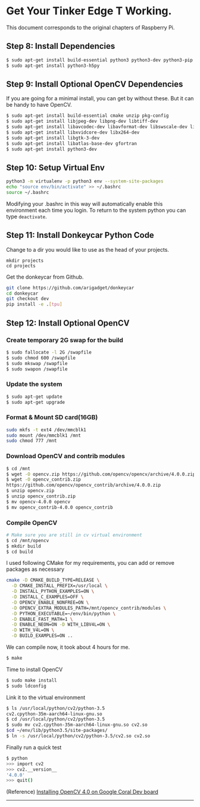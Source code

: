 # Get Your Tinker Edge T Working.

This document corresponds to the original chapters of Raspberry Pi.

## Step 8: Install Dependencies

```bash
$ sudo apt-get install build-essential python3 python3-dev python3-pip python3-virtualenv python3-numpy python3-pandas i2c-tools avahi-utils joystick libopenjp2-7-dev libtiff5-dev gfortran libatlas-base-dev libopenblas-dev libhdf5-serial-dev git
$ sudo apt-get install python3-h5py
```

## Step 9: Install Optional OpenCV Dependencies

If you are going for a minimal install, you can get by without these. But it can be handy to have OpenCV.

```bash
$ sudo apt-get install build-essential cmake unzip pkg-config 
$ sudo apt-get install libjpeg-dev libpng-dev libtiff-dev 
$ sudo apt-get install libavcodec-dev libavformat-dev libswscale-dev libv4l-dev
$ sudo apt-get install libxvidcore-dev libx264-dev 
$ sudo apt-get install libgtk-3-dev 
$ sudo apt-get install libatlas-base-dev gfortran 
$ sudo apt-get install python3-dev
```

##  Step 10: Setup Virtual Env

```bash
python3 -m virtualenv -p python3 env --system-site-packages
echo "source env/bin/activate" >> ~/.bashrc
source ~/.bashrc
```
Modifying your .bashrc in this way will automatically enable this environment each time you login. To return to the system python you can type `deactivate`.

##  Step 11: Install Donkeycar Python Code

Change to a dir you would like to use as the head of your projects.

```
mkdir projects
cd projects
```

Get the donkeycar from Github.

```bash
git clone https://github.com/arigadget/donkeycar
cd donkeycar
git checkout dev
pip install -e .[tpu]
```

##  Step 12: Install Optional OpenCV

### Create temporary 2G swap for the build
```bash
$ sudo fallocate -l 2G /swapfile 
$ sudo chmod 600 /swapfile 
$ sudo mkswap /swapfile 
$ sudo swapon /swapfile
```
### Update the system
```bash
$ sudo apt-get update
$ sudo apt-get upgrade
```
### Format & Mount SD card(16GB)
```bash
sudo mkfs -t ext4 /dev/mmcblk1
sudo mount /dev/mmcblk1 /mnt
sudo chmod 777 /mnt
```
### Download OpenCV and contrib modules
```bash
$ cd /mnt
$ wget -O opencv.zip https://github.com/opencv/opencv/archive/4.0.0.zip
$ wget -O opencv_contrib.zip
https://github.com/opencv/opencv_contrib/archive/4.0.0.zip
$ unzip opencv.zip
$ unzip opencv_contrib.zip
$ mv opencv-4.0.0 opencv
$ mv opencv_contrib-4.0.0 opencv_contrib
```
### Compile OpenCV
```bash
# Make sure you are still in cv virtual environment 
$ cd /mnt/opencv 
$ mkdir build 
$ cd build
```
I used following CMake for my requirements, you can add or remove packages as necessary
```bash
cmake -D CMAKE_BUILD_TYPE=RELEASE \
  -D CMAKE_INSTALL_PREFIX=/usr/local \
  -D INSTALL_PYTHON_EXAMPLES=ON \
  -D INSTALL_C_EXAMPLES=OFF \
  -D OPENCV_ENABLE_NONFREE=ON \
  -D OPENCV_EXTRA_MODULES_PATH=/mnt/opencv_contrib/modules \
  -D PYTHON_EXECUTABLE=~/env/bin/python \
  -D ENABLE_FAST_MATH=1 \
  -D ENABLE_NEON=ON -D WITH_LIBV4L=ON \
  -D WITH_V4L=ON \
  -D BUILD_EXAMPLES=ON ..
```
We can compile now, it took about 4 hours for me.
```bash
$ make
```
Time to install OpenCV
```bash
$ sudo make install
$ sudo ldconfig
```
Link it to the virtual environment
```bash
$ ls /usr/local/python/cv2/python-3.5
cv2.cpython-35m-aarch64-linux-gnu.so
$ cd /usr/local/python/cv2/python-3.5
$ sudo mv cv2.cpython-35m-aarch64-linux-gnu.so cv2.so 
$cd ~/env/lib/python3.5/site-packages/
$ ln -s /usr/local/python/cv2/python-3.5/cv2.so cv2.so
```
Finally run a quick test
```bash
$ python
>>> import cv2
>>> cv2.__version__
'4.0.0'
>>> quit()
```
(Reference)
[Installing OpenCV 4.0 on Google Coral Dev board](https://medium.com/@balaji_85683/installing-opencv-4-0-on-google-coral-dev-board-5c3a69d7f52f)

----
